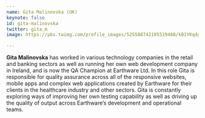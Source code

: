 ```yaml
---
name: Gita Malinovska (UK)
keynote: false
id: gita-malinovska
twitter: gita_m
image: https://pbs.twimg.com/profile_images/525588742195519488/kB1YKq4g_400x400.png

---
```

**Gita Malinovska** has worked in various technology companies in the retail and banking sectors as well as running her own web development company in Ireland, and is now the QA Champion at Earthware Ltd. In this role Gita is responsible for quality assurance across all of the responsive websites, mobile apps and complex web applications created by Earthware for their clients in the healthcare industry and other sectors. Gita is constantly exploring ways of improving her own testing capability as well as driving up the quality of output across Earthware’s development and operational teams.
